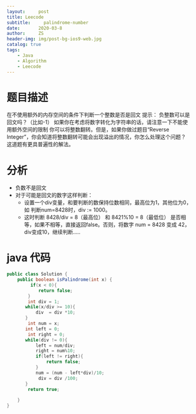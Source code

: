```yaml
---
layout:     post
title: Leecode
subtitle:     palindrome-number
date:       2020-03-8
author:     ZS
header-img: img/post-bg-ios9-web.jpg
catalog: true
tags: 
    - Java
    - Algorithm
    - Leecode
---
```



# 题目描述
在不使用额外的内存空间的条件下判断一个整数是否是回文
提示：
负整数可以是回文吗？（比如-1）
如果你在考虑将数字转化为字符串的话，请注意一下不能使用额外空间的限制
你可以将整数翻转。但是，如果你做过题目“Reverse Integer”，你会知道将整数翻转可能会出现溢出的情况，你怎么处理这个问题？
这道题有更具普遍性的解法。
# 分析
* 负数不是回文
* 对于可能是回文的数字这样判断：
	* 设置一个div变量，和要判断的数保持位数相同，最高位为1，其他位为0，如 判断num=8428时，div := 1000。
	* 这时判断 8428/div = 8（最高位） 和 8421%10 = 8（最低位） 是否相等，如果不相等，直接返回false。否则，将数字 num = 8428 变成 42，div变成10，继续判断.....

# java 代码
```java
public class Solution {
    public boolean isPalindrome(int x) {
         if(x < 0){
            return false;
        }
        int div = 1;
       while(x/div >= 10){
           div  = div *10;
       }
        int num = x;
       int left = 0;
        int right = 0;
       while(div != 0){
           left = num/div;
           right = num%10;
           if(left != right){
               return false;
           }          
           num = (num - left*div)/10;
            div = div /100;
       }
        return true;
         
    }
}
```
